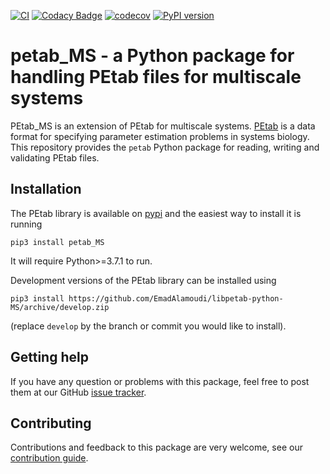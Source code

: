 [![CI](https://github.com/PEtab-dev/libpetab-python/actions/workflows/ci_tests.yml/badge.svg?branch=master)](https://github.com/PEtab-dev/libpetab-python/actions/workflows/ci_tests.yml)
[![Codacy Badge](https://api.codacy.com/project/badge/Grade/fd7dd5cee68e449983be5c43f230c7f3)](https://www.codacy.com/gh/PEtab-dev/libpetab-python)
[![codecov](https://codecov.io/gh/PEtab-dev/libpetab-python/branch/master/graph/badge.svg)](https://codecov.io/gh/PEtab-dev/libpetab-python)
[![PyPI version](https://badge.fury.io/py/petab.svg)](https://badge.fury.io/py/petab)

# petab_MS - a Python package for handling PEtab files for multiscale systems

PEtab_MS is an extension of PEtab for multiscale systems. [PEtab](https://petab.readthedocs.io/) is a data format for specifying
parameter estimation problems in systems biology. This repository provides
the `petab` Python package for reading, writing and validating PEtab files.


## Installation

The PEtab library is available on [pypi](https://pypi.org/project/petab-MS/)
and the easiest way to install it is running

    pip3 install petab_MS
    
It will require Python>=3.7.1 to run.

Development versions of the PEtab library can be installed using

    pip3 install https://github.com/EmadAlamoudi/libpetab-python-MS/archive/develop.zip
(replace `develop` by the branch or commit you would like to install).

## Getting help

If you have any question or problems with this package, feel free to post them
at our GitHub [issue tracker](https://github.com/EmadAlamoudi/libpetab-python-MS/issues/).

## Contributing

Contributions and feedback to this package are very welcome, see our
[contribution guide](CONTRIBUTING.md).

